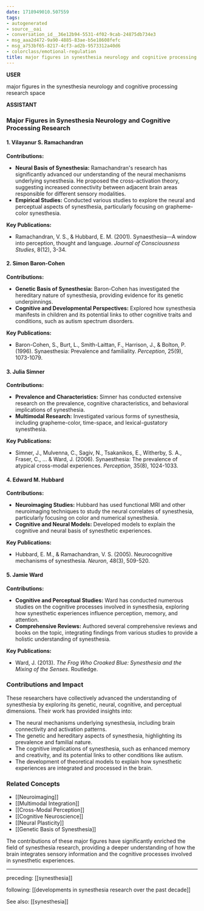 ```yaml
---
date: 1718949010.507559
tags:
- autogenerated
- source__oai
- conversation_id__36e12b94-5531-4f02-9cab-24875db734e3
- msg_aaa2d472-9a90-4885-83ae-b5e18608fefc
- msg_a753bf65-8217-4cf3-ad2b-9573312a40d6
- colorclass/emotional-regulation
title: major figures in synesthesia neurology and cognitive processing research
---
```


**USER**

major figures in the synesthesia neurology and cognitive processing research space


**ASSISTANT**

### Major Figures in Synesthesia Neurology and Cognitive Processing Research

#### 1. **Vilayanur S. Ramachandran**

**Contributions:**
- **Neural Basis of Synesthesia:** Ramachandran's research has significantly advanced our understanding of the neural mechanisms underlying synesthesia. He proposed the cross-activation theory, suggesting increased connectivity between adjacent brain areas responsible for different sensory modalities.
- **Empirical Studies:** Conducted various studies to explore the neural and perceptual aspects of synesthesia, particularly focusing on grapheme-color synesthesia.

**Key Publications:**
- Ramachandran, V. S., & Hubbard, E. M. (2001). Synaesthesia—A window into perception, thought and language. *Journal of Consciousness Studies*, 8(12), 3-34.

#### 2. **Simon Baron-Cohen**

**Contributions:**
- **Genetic Basis of Synesthesia:** Baron-Cohen has investigated the hereditary nature of synesthesia, providing evidence for its genetic underpinnings.
- **Cognitive and Developmental Perspectives:** Explored how synesthesia manifests in children and its potential links to other cognitive traits and conditions, such as autism spectrum disorders.

**Key Publications:**
- Baron-Cohen, S., Burt, L., Smith-Laittan, F., Harrison, J., & Bolton, P. (1996). Synaesthesia: Prevalence and familiality. *Perception*, 25(9), 1073-1079.

#### 3. **Julia Simner**

**Contributions:**
- **Prevalence and Characteristics:** Simner has conducted extensive research on the prevalence, cognitive characteristics, and behavioral implications of synesthesia.
- **Multimodal Research:** Investigated various forms of synesthesia, including grapheme-color, time-space, and lexical-gustatory synesthesia.

**Key Publications:**
- Simner, J., Mulvenna, C., Sagiv, N., Tsakanikos, E., Witherby, S. A., Fraser, C., ... & Ward, J. (2006). Synaesthesia: The prevalence of atypical cross-modal experiences. *Perception*, 35(8), 1024-1033.

#### 4. **Edward M. Hubbard**

**Contributions:**
- **Neuroimaging Studies:** Hubbard has used functional MRI and other neuroimaging techniques to study the neural correlates of synesthesia, particularly focusing on color and numerical synesthesia.
- **Cognitive and Neural Models:** Developed models to explain the cognitive and neural basis of synesthetic experiences.

**Key Publications:**
- Hubbard, E. M., & Ramachandran, V. S. (2005). Neurocognitive mechanisms of synesthesia. *Neuron*, 48(3), 509-520.

#### 5. **Jamie Ward**

**Contributions:**
- **Cognitive and Perceptual Studies:** Ward has conducted numerous studies on the cognitive processes involved in synesthesia, exploring how synesthetic experiences influence perception, memory, and attention.
- **Comprehensive Reviews:** Authored several comprehensive reviews and books on the topic, integrating findings from various studies to provide a holistic understanding of synesthesia.

**Key Publications:**
- Ward, J. (2013). *The Frog Who Croaked Blue: Synesthesia and the Mixing of the Senses*. Routledge.

### Contributions and Impact

These researchers have collectively advanced the understanding of synesthesia by exploring its genetic, neural, cognitive, and perceptual dimensions. Their work has provided insights into:
- The neural mechanisms underlying synesthesia, including brain connectivity and activation patterns.
- The genetic and hereditary aspects of synesthesia, highlighting its prevalence and familial nature.
- The cognitive implications of synesthesia, such as enhanced memory and creativity, and its potential links to other conditions like autism.
- The development of theoretical models to explain how synesthetic experiences are integrated and processed in the brain.

### Related Concepts

- [[Neuroimaging]]
- [[Multimodal Integration]]
- [[Cross-Modal Perception]]
- [[Cognitive Neuroscience]]
- [[Neural Plasticity]]
- [[Genetic Basis of Synesthesia]]

The contributions of these major figures have significantly enriched the field of synesthesia research, providing a deeper understanding of how the brain integrates sensory information and the cognitive processes involved in synesthetic experiences.


---

preceding: [[synesthesia]]  


following: [[developments in synesthesia research over the past decade]]

See also: [[synesthesia]]